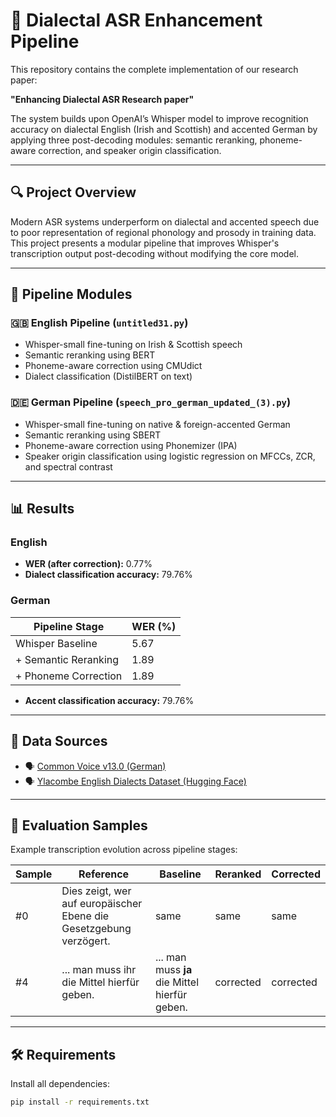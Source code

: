 # 🧠 Dialectal ASR Enhancement Pipeline

This repository contains the complete implementation of our research paper:

**"Enhancing Dialectal ASR Research paper"**

The system builds upon OpenAI’s Whisper model to improve recognition accuracy on dialectal English (Irish and Scottish) and accented German by applying three post-decoding modules: semantic reranking, phoneme-aware correction, and speaker origin classification.

---

## 🔍 Project Overview

Modern ASR systems underperform on dialectal and accented speech due to poor representation of regional phonology and prosody in training data. This project presents a modular pipeline that improves Whisper's transcription output post-decoding without modifying the core model.

---

## 🧩 Pipeline Modules

### 🇬🇧 English Pipeline (`untitled31.py`)
- Whisper-small fine-tuning on Irish & Scottish speech
- Semantic reranking using BERT
- Phoneme-aware correction using CMUdict
- Dialect classification (DistilBERT on text)

### 🇩🇪 German Pipeline (`speech_pro_german_updated_(3).py`)
- Whisper-small fine-tuning on native & foreign-accented German
- Semantic reranking using SBERT
- Phoneme-aware correction using Phonemizer (IPA)
- Speaker origin classification using logistic regression on MFCCs, ZCR, and spectral contrast

---

## 📊 Results

### English
- **WER (after correction):** 0.77%
- **Dialect classification accuracy:** 79.76%

### German
| Pipeline Stage           | WER (%)   |
|--------------------------|-----------|
| Whisper Baseline         | 5.67      |
| + Semantic Reranking     | 1.89      |
| + Phoneme Correction     | 1.89      |

- **Accent classification accuracy:** 79.76%

---

## 📁 Data Sources

- 🗣️ [Common Voice v13.0 (German)](https://huggingface.co/datasets/mozilla-foundation/common_voice_13_0)
- 🗣️ [Ylacombe English Dialects Dataset (Hugging Face)](https://huggingface.co/datasets/ylacombe/english_dialects)

---

## 🧪 Evaluation Samples

Example transcription evolution across pipeline stages:

| Sample | Reference | Baseline | Reranked | Corrected |
|--------|-----------|----------|----------|-----------|
| #0     | Dies zeigt, wer auf europäischer Ebene die Gesetzgebung verzögert. | same | same | same |
| #4     | ... man muss ihr die Mittel hierfür geben. | ... man muss **ja** die Mittel hierfür geben. | corrected | corrected |

---

## 🛠 Requirements

Install all dependencies:

```bash
pip install -r requirements.txt
